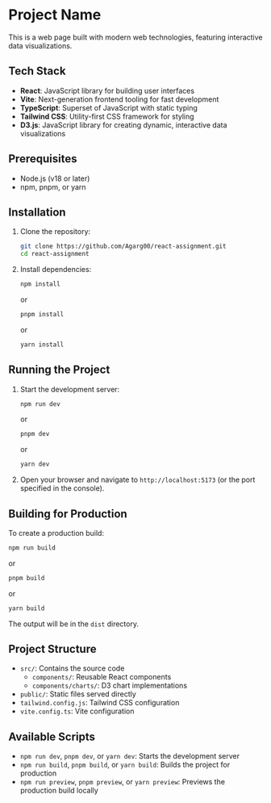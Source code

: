 # Project Name

This is a web page built with modern web technologies, featuring interactive data visualizations.

## Tech Stack
- **React**: JavaScript library for building user interfaces
- **Vite**: Next-generation frontend tooling for fast development
- **TypeScript**: Superset of JavaScript with static typing
- **Tailwind CSS**: Utility-first CSS framework for styling
- **D3.js**: JavaScript library for creating dynamic, interactive data visualizations

## Prerequisites
- Node.js (v18 or later)
- npm, pnpm, or yarn

## Installation
1. Clone the repository:
   ```bash
   git clone https://github.com/Agarg00/react-assignment.git
   cd react-assignment
   ```

2. Install dependencies:
   ```bash
   npm install
   ```
   or
   ```bash
   pnpm install
   ```
   or
   ```bash
   yarn install
   ```

## Running the Project
1. Start the development server:
   ```bash
   npm run dev
   ```
   or
   ```bash
   pnpm dev
   ```
   or
   ```bash
   yarn dev
   ```

2. Open your browser and navigate to `http://localhost:5173` (or the port specified in the console).

## Building for Production
To create a production build:
```bash
npm run build
```
or
```bash
pnpm build
```
or
```bash
yarn build
```

The output will be in the `dist` directory.

## Project Structure
- `src/`: Contains the source code
  - `components/`: Reusable React components
  - `components/charts/`: D3 chart implementations
- `public/`: Static files served directly
- `tailwind.config.js`: Tailwind CSS configuration
- `vite.config.ts`: Vite configuration

## Available Scripts
- `npm run dev`, `pnpm dev`, or `yarn dev`: Starts the development server
- `npm run build`, `pnpm build`, or `yarn build`: Builds the project for production
- `npm run preview`, `pnpm preview`, or `yarn preview`: Previews the production build locally
